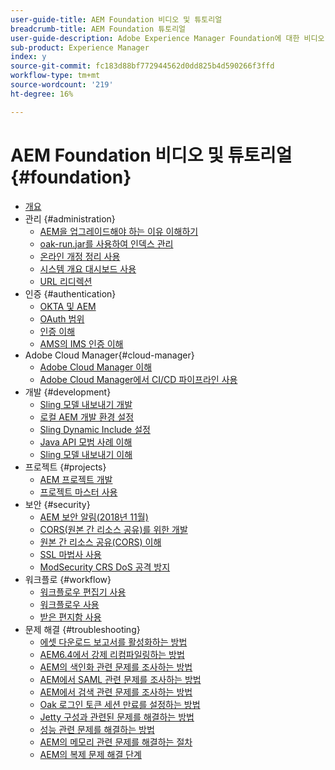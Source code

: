 ```yaml
---
user-guide-title: AEM Foundation 비디오 및 튜토리얼
breadcrumb-title: AEM Foundation 튜토리얼
user-guide-description: Adobe Experience Manager Foundation에 대한 비디오 및 튜토리얼 모음입니다.
sub-product: Experience Manager
index: y
source-git-commit: fc183d88bf772944562d0dd825b4d590266f3ffd
workflow-type: tm+mt
source-wordcount: '219'
ht-degree: 16%

---
```



# AEM Foundation 비디오 및 튜토리얼 {#foundation}

+ [개요](./overview.md)
+ 관리 {#administration}
   + [AEM을 업그레이드해야 하는 이유 이해하기](./administration/understand-reasons-to-upgrade.md)
   + [oak-run.jar를 사용하여 인덱스 관리](./administration/use-oak-run-jar-to-manage-indexes.md)
   + [온라인 개정 정리 사용](./administration/use-online-revision-clean-up.md)
   + [시스템 개요 대시보드 사용](./administration/use-the-system-overview-dashboard.md)
   + [URL 리디렉션](./administration/url-redirection.md)
+ 인증 {#authentication}
   + [OKTA 및 AEM](authentication/okta-saml-integration.md)
   + [OAuth 범위](authentication/oauth-code-sample-develop.md)
   + [인증 이해](authentication/authentication-support-article-understand.md)
   + [AMS의 IMS 인증 이해](authentication/adobe-ims-authentication-technical-video-understand.md)
+ Adobe Cloud Manager{#cloud-manager}
   + [Adobe Cloud Manager 이해](./cloud-manager/understand-cloud-manager-for-aem.md)
   + [Adobe Cloud Manager에서 CI/CD 파이프라인 사용](./cloud-manager/use-the-cicd-pipeline-in-cloud-manager-for-aem.md)
+ 개발 {#development}
   + [Sling 모델 내보내기 개발](./development/develop-sling-model-exporter.md)
   + [로컬 AEM 개발 환경 설정](./development/set-up-a-local-aem-development-environment.md)
   + [Sling Dynamic Include 설정](./development/set-up-sling-dynamic-include.md)
   + [Java API 모범 사례 이해](./development/understand-java-api-best-practices.md)
   + [Sling 모델 내보내기 이해](./development/understand-sling-model-exporter.md)
+ 프로젝트 {#projects}
   + [AEM 프로젝트 개발](./projects/develop-aem-projects.md)
   + [프로젝트 마스터 사용](./projects/use-project-masters.md)
+ 보안 {#security}
   + [AEM 보안 알림(2018년 11월)](./security/aem-security-notification-2018-11.md)
   + [CORS(원본 간 리소스 공유)를 위한 개발](./security/develop-for-cross-origin-resource-sharing.md)
   + [원본 간 리소스 공유(CORS) 이해](./security/understand-cross-origin-resource-sharing.md)
   + [SSL 마법사 사용](./security/use-the-ssl-wizard.md)
   + [ModSecurity CRS DoS 공격 방지](./security/modsecurity-crs-dos-attack-protection.md)
+ 워크플로 {#workflow}
   + [워크플로우 편집기 사용](./workflow/use-the-workflow-editor.md)
   + [워크플로우 사용](./workflow/use-workflow.md)
   + [받은 편지함 사용](./workflow/use-the-inbox.md)
+ 문제 해결 {#troubleshooting}
   + [에셋 다운로드 보고서를 활성화하는 방법](./troubleshooting/how-to-enable-asset-download-report.md)
   + [AEM6.4에서 강제 리컴파일링하는 방법](./troubleshooting/how-to-force-recompilation.md)
   + [AEM의 색인화 관련 문제를 조사하는 방법](./troubleshooting/how-to-investigate-indexing-related-issues.md)
   + [AEM에서 SAML 관련 문제를 조사하는 방법](./troubleshooting/how-to-investigate-saml-related-issues.md)
   + [AEM에서 검색 관련 문제를 조사하는 방법](./troubleshooting/how-to-investigate-search-related-issues.md)
   + [Oak 로그인 토큰 세션 만료를 설정하는 방법](./troubleshooting/how-to-set-the-oak-login-token-session-expiration.md)
   + [Jetty 구성과 관련된 문제를 해결하는 방법](./troubleshooting/how-to-troubleshoot-issues-related-to-jetty-configuration.md)
   + [성능 관련 문제를 해결하는 방법](./troubleshooting/how-to-troubleshoot-performance-related-issues.md)
   + [AEM의 메모리 관련 문제를 해결하는 절차](./troubleshooting/steps-to-resolve-memory-related-issues.md)
   + [AEM의 복제 문제 해결 단계](./troubleshooting/steps-to-resolve-replication-issues.md)

